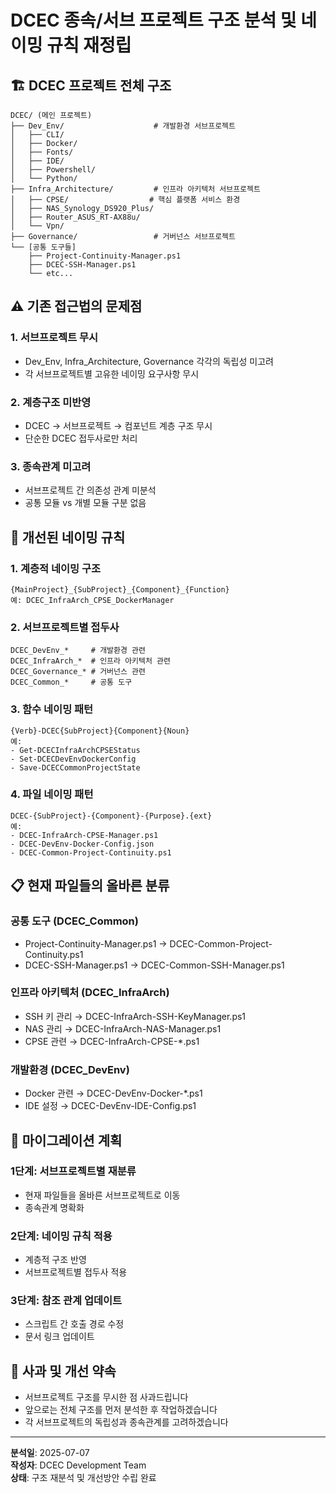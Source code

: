 # DCEC 종속/서브 프로젝트 구조 분석 및 네이밍 규칙 재정립

## 🏗️ DCEC 프로젝트 전체 구조

```
DCEC/ (메인 프로젝트)
├── Dev_Env/                    # 개발환경 서브프로젝트
│   ├── CLI/
│   ├── Docker/
│   ├── Fonts/
│   ├── IDE/
│   ├── Powershell/
│   └── Python/
├── Infra_Architecture/         # 인프라 아키텍처 서브프로젝트
│   ├── CPSE/                  # 핵심 플랫폼 서비스 환경
│   ├── NAS_Synology_DS920_Plus/
│   ├── Router_ASUS_RT-AX88u/
│   └── Vpn/
├── Governance/                 # 거버넌스 서브프로젝트
└── [공통 도구들]
    ├── Project-Continuity-Manager.ps1
    ├── DCEC-SSH-Manager.ps1
    └── etc...
```

## ⚠️ 기존 접근법의 문제점

### 1. 서브프로젝트 무시
- Dev_Env, Infra_Architecture, Governance 각각의 독립성 미고려
- 각 서브프로젝트별 고유한 네이밍 요구사항 무시

### 2. 계층구조 미반영
- DCEC → 서브프로젝트 → 컴포넌트 계층 구조 무시
- 단순한 DCEC 접두사로만 처리

### 3. 종속관계 미고려
- 서브프로젝트 간 의존성 관계 미분석
- 공통 모듈 vs 개별 모듈 구분 없음

## 🎯 개선된 네이밍 규칙

### 1. 계층적 네이밍 구조
```
{MainProject}_{SubProject}_{Component}_{Function}
예: DCEC_InfraArch_CPSE_DockerManager
```

### 2. 서브프로젝트별 접두사
```
DCEC_DevEnv_*     # 개발환경 관련
DCEC_InfraArch_*  # 인프라 아키텍처 관련  
DCEC_Governance_* # 거버넌스 관련
DCEC_Common_*     # 공통 도구
```

### 3. 함수 네이밍 패턴
```
{Verb}-DCEC{SubProject}{Component}{Noun}
예: 
- Get-DCECInfraArchCPSEStatus
- Set-DCECDevEnvDockerConfig
- Save-DCECCommonProjectState
```

### 4. 파일 네이밍 패턴
```
DCEC-{SubProject}-{Component}-{Purpose}.{ext}
예:
- DCEC-InfraArch-CPSE-Manager.ps1
- DCEC-DevEnv-Docker-Config.json
- DCEC-Common-Project-Continuity.ps1
```

## 📋 현재 파일들의 올바른 분류

### 공통 도구 (DCEC_Common)
- Project-Continuity-Manager.ps1 → DCEC-Common-Project-Continuity.ps1
- DCEC-SSH-Manager.ps1 → DCEC-Common-SSH-Manager.ps1

### 인프라 아키텍처 (DCEC_InfraArch)
- SSH 키 관리 → DCEC-InfraArch-SSH-KeyManager.ps1
- NAS 관리 → DCEC-InfraArch-NAS-Manager.ps1
- CPSE 관련 → DCEC-InfraArch-CPSE-*.ps1

### 개발환경 (DCEC_DevEnv)
- Docker 관련 → DCEC-DevEnv-Docker-*.ps1
- IDE 설정 → DCEC-DevEnv-IDE-Config.ps1

## 🔄 마이그레이션 계획

### 1단계: 서브프로젝트별 재분류
- 현재 파일들을 올바른 서브프로젝트로 이동
- 종속관계 명확화

### 2단계: 네이밍 규칙 적용
- 계층적 구조 반영
- 서브프로젝트별 접두사 적용

### 3단계: 참조 관계 업데이트
- 스크립트 간 호출 경로 수정
- 문서 링크 업데이트

## 🤝 사과 및 개선 약속
- 서브프로젝트 구조를 무시한 점 사과드립니다
- 앞으로는 전체 구조를 먼저 분석한 후 작업하겠습니다
- 각 서브프로젝트의 독립성과 종속관계를 고려하겠습니다

---
**분석일**: 2025-07-07  
**작성자**: DCEC Development Team  
**상태**: 구조 재분석 및 개선방안 수립 완료
